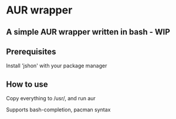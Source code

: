 # AUR wrapper

## A simple AUR wrapper written in bash - WIP

## Prerequisites

Install 'jshon' with your package manager

## How to use

Copy everything to /usr/, and run aur

Supports bash-completion, pacman syntax
